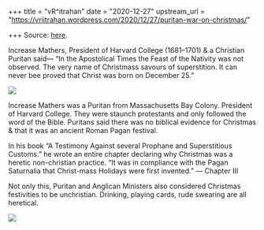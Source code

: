 +++
title = "vR^itrahan"
date = "2020-12-27"
upstream_url = "https://vriitrahan.wordpress.com/2020/12/27/puritan-war-on-christmas/"

+++
Source: [here](https://vriitrahan.wordpress.com/2020/12/27/puritan-war-on-christmas/).

Increase Mathers, President of Harvard College (1681–1701) & a Christian
Puritan said–– “In the Apostolical Times the Feast of the Nativity was
not observed. The very name of Christmass savours of superstition. It
can never bee proved that Christ was born on December 25.”  
  

![](https://pbs.twimg.com/media/EqP3m1uVEAIQlsp?format=png&name=large)

Increase Mathers was a Puritan from Massachusetts Bay Colony. President
of Harvard College. They were staunch protestants and only followed the
word of the Bible. Puritans said there was no biblical evidence for
Christmas & that it was an ancient Roman Pagan festival.  
  
In his book “A Testimony Against several Prophane and Superstitious
Customs.” he wrote an entire chapter declaring why Christmas was a
heretic non-christian practice. “It was in compliance with the Pagan
Saturnalia that Christ-mass Holidays were first invented.” –– Chapter
III  
  
Not only this, Puritan and Anglican Ministers also considered Christmas
festivities to be unchristian. Drinking, playing cards, rude swearing
are all heretical.  
  

![](https://pbs.twimg.com/media/EqP3lddUwAErUrv?format=png&name=small)

